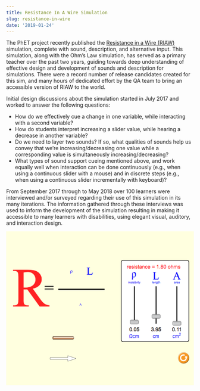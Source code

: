 ```yaml
---
title: Resistance In A Wire Simulation
slug: resistance-in-wire
date: '2019-01-24'
---
```

The PhET project recently published the
[Resistance in a Wire (RIAW)](https://phet.colorado.edu/en/simulation/resistance-in-a-wire)
simulation, complete with sound, description, and alternative input. This simulation, along with the
Ohm’s Law simulation, has served as a primary teacher over the past two years, guiding towards
deep understanding of effective design and development of sounds and description for simulations.
There were a record number of release candidates created for this sim, and many hours of dedicated
effort by the QA team to bring an accessible version of RIAW to the world.

Initial design discussions about the simulation started in July 2017 and worked to answer the following questions:

- How do we effectively cue a change in one variable, while interacting with a second variable?
- How do students interpret increasing a slider value, while hearing a decrease in another variable?
- Do we need to layer two sounds? If so, what qualities of sounds help us convey that we’re
increasing/decreasing one value while a corresponding value is simultaneously increasing/decreasing?
- What types of sound support cueing mentioned above, and work equally well when interaction can be done
continuously (e.g., when using a continuous slider with a mouse) and in discrete steps (e.g., when using
a continuous slider incrementally with keyboard)?

From September 2017 through to May 2018 over 100 learners were interviewed and/or surveyed regarding their use
of this simulation in its many iterations. The information gathered through these interviews was used to inform
the development of the simulation resulting in making it accessible to many learners with disabilities, using
elegant visual, auditory, and interaction design.

<img src="images/RIAW.png" alt="Resistance in a Wire Simulation">
